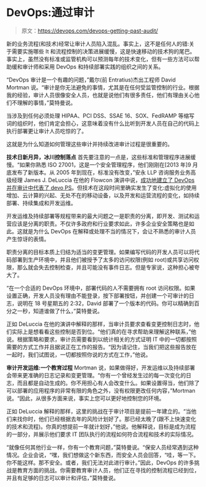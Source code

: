 # DevOps:通过审计

> 原文：<https://devops.com/devops-getting-past-audit/>

新的业务流程(和技术)经常让审计人员陷入混乱。事实上，这不是任何人的错:关于需要实施哪些 It 和流程控制的决策进展缓慢，这是快速移动的技术狗的尾巴。事实上，虽然没有标准或监管机构可以预测每年的技术变化，但有一些方法可以帮助缓和审计师和采用 DevOps 和持续部署实践的组织之间的关系。

“DevOps 审计是一个有趣的问题，”戴尔(前 Entratius)杰出工程师 David Mortman 说。“审计是你无法避免的事情，尤其是在任何受监管控制的行业。根据我的经验，审计人员很像安全人员，也就是说他们有很多责任，他们有理由关心他们不理解的事情，”莫特曼说。

当涉及到任何必须处理 HIPAA、PCI DSS、SSAE 16、SOX、FedRAMP 等缩写词的组织时，他们肯定会担心，这意味着没有什么比听到开发人员在自己的代码上执行部署更让审计人员吃惊的了。

这就是为什么知道如何管理这些审计并持续改进审计过程是很重要的。

**技术日新月异，冰川控制落点**
首先要注意的一点是，这些标准和管理程序进展缓慢。“如果你熟悉 ISO 27001，这是一个安全管理程序，他们刚刚在[2013 年]9 月底发布了新版本。从 2005 年到现在，标准没有改变，”安永 LLP 咨询服务业务高级经理 James J. DeLuccia 在他的 Flowcon 演讲中说，[成功地建立了 DevOps 并在审计中代表了 devo PS](https://www.youtube.com/watch?v=PijCUJDb_hc)。但技术在这段时间里确实发生了变化:虚拟化的使用增加、云计算的兴起、无处不在的移动设备，以及开发和运营流程的变化，如持续部署、持续集成和开发运维。

开发运维及持续部署等规程带来的最大问题之一是职责的分离，即开发、测试和运营应该是分离的职责。不仅许多政府和行业要求如此，许多企业安全策略也是如此。这就是为什么 DevOps 在解释或处理不当的情况下，会让不熟悉的审计人员产生惊讶的表情。

职责分离的目标本质上归结为适当的变更管理。如果编写代码的开发人员可以将代码部署到生产环境中，并且他们被授予了太多的访问权限(例如 root)或共享访问权限，那么就会失去控制检查，并且可能没有事件日志。但是专家说，这种担心被夸大了。

“在一个合适的 DevOps 环境中，部署代码的人不需要拥有 root 访问权限。如果设置正确，开发人员没有理由不能登录，按下部署按钮，并创建一个可审计的日志，说明在 18 号星期五的 2:32，David 部署了一个版本的代码。你可以精确到百分之一秒，知道谁做了什么，”莫特曼说。

正如 DeLuccia 在他的演讲中解释的那样，当审计员要求查看变更控制日志时，他们实际上是想看看这些控制是否到位。“他们真的在寻求帮助来理解这种联系，”他说。根据策略和要求，审计员需要看到以统计相关的方式证明 IT 中的一切都按照需要的方式工作并且据说正在工作的报告。“因为请记住，当我们把这些报告放在一起时，我们试图说，一切都按照你说的方式在工作，”他说。

**审计开发运维:一个教育过程**
Mortman 说，如果做得好，开发运维以及持续部署会带来更准确的日志记录和变更管理。“你有一个曾经发生过的每一次变化的日志，而且都是自动生成的。你不用担心有人会改变什么。如果设置得当，他们除了可以部署的应用程序的非常有限的角色之外，没有权限更改任何内容，”Mortman 说。“因此，从很多方面来说，事实上您可以更好地控制您的环境。

正如 DeLuccia 解释的那样，这里的挑战在于审计项目是提前一年建立的。“当他们来找你时，他们已经根据去年的风险计划好了。那已经太晚了(跟不上快速变化的技术和流程)。你真的想提前一年就计划好，”他说。他解释说，目标是成为流程的一部分，并展示他们要求 IT 团队执行的流程如何符合流程和技术的实际情况。

“就像任何其他行业一样，你有一个教育问题，”莫特曼说。“保安人员经常遇到这种情况。企业会说，“嘿，我们想做这个新东西，而安全人员会回答，“哇，等一下。你不能这样。那不安全。或者，我们无法对此进行审计。”因此，DevOps 的许多挑战是教育方面的挑战。你需要教育审计人员，他们正在寻找的控制流程已经到位，并且有足够的日志可以审计和评估，”莫特曼说。